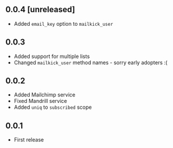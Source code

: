 ## 0.0.4 [unreleased]

- Added `email_key` option to `mailkick_user`

## 0.0.3

- Added support for multiple lists
- Changed `mailkick_user` method names - sorry early adopters :(

## 0.0.2

- Added Mailchimp service
- Fixed Mandrill service
- Added `uniq` to `subscribed` scope

## 0.0.1

- First release
